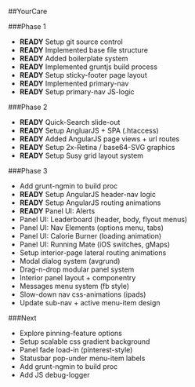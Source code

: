 ##YourCare

###Phase 1
* **READY** Setup git source control
* **READY** Implemented base file structure
* **READY** Added boilerplate system
* **READY** Implemented gruntjs build process
* **READY** Setup sticky-footer page layout
* **READY** Implemented primary-nav
* **READY** Setup primary-nav JS-logic

###Phase 2
* **READY** Quick-Search slide-out
* **READY** Setup AngluarJS + SPA (.htaccess)
* **READY** Added AngularJS page views + url routes
* **READY** Setup 2x-Retina / base64-SVG graphics
* **READY** Setup Susy grid layout system

###Phase 3
* Add grunt-ngmin to build proc
* **READY** Setup AngularJS header-nav logic
* **READY** Setup AngularJS routing animations
* **READY** Panel UI: Alerts
* Panel UI: Leaderboard (header, body, flyout menus)
* Panel UI: Nav Elements (options menu, tabs)
* Panel UI: Calorie Burner (loading animation)
* Panel UI: Running Mate (iOS switches, gMaps)
* Setup interior-page lateral routing animations 
* Modal dialog system (avgrund)
* Drag-n-drop modular panel system
* Interior panel layout + componentry
* Messages menu system (fb style)
* Slow-down nav css-animations (ipads)
* Update sub-nav + active menu-item design


###Next
* Explore pinning-feature options
* Setup scalable css gradient background
* Panel fade load-in (pinterest-style)
* Statusbar pop-under menu-item labels
* Add grunt-ngmin to build proc
* Add JS debug-logger



